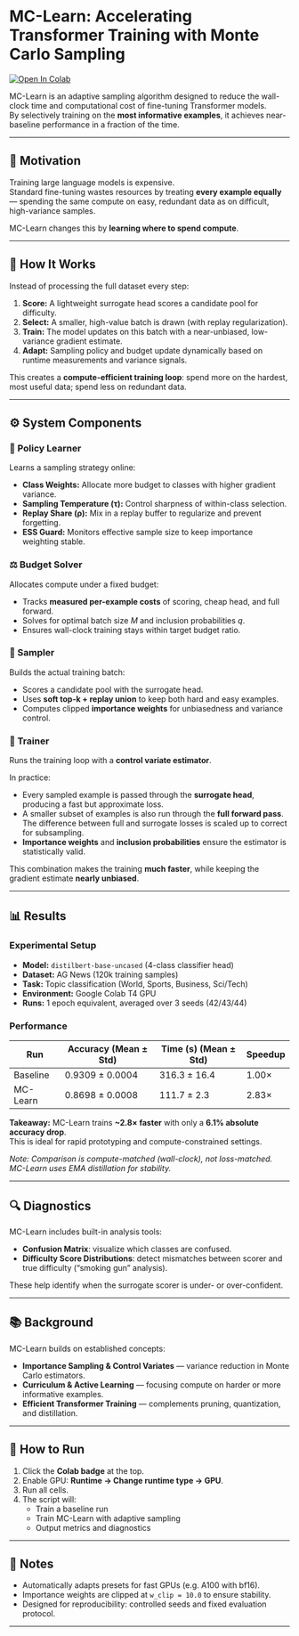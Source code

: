 # MC-Learn: Accelerating Transformer Training with Monte Carlo Sampling

[![Open In Colab](https://colab.research.google.com/assets/colab-badge.svg)](https://colab.research.google.com/github/mikebaloun/MC-Learn/blob/main/Monte_Carlo_Learn.ipynb)

MC-Learn is an adaptive sampling algorithm designed to reduce the wall-clock time and computational cost of fine-tuning Transformer models.  
By selectively training on the **most informative examples**, it achieves near-baseline performance in a fraction of the time.

---

## 🚩 Motivation

Training large language models is expensive.  
Standard fine-tuning wastes resources by treating **every example equally** — spending the same compute on easy, redundant data as on difficult, high-variance samples.

MC-Learn changes this by **learning where to spend compute**.

---

## 🧩 How It Works

Instead of processing the full dataset every step:

1. **Score:** A lightweight surrogate head scores a candidate pool for difficulty.  
2. **Select:** A smaller, high-value batch is drawn (with replay regularization).  
3. **Train:** The model updates on this batch with a near-unbiased, low-variance gradient estimate.  
4. **Adapt:** Sampling policy and budget update dynamically based on runtime measurements and variance signals.

This creates a **compute-efficient training loop**: spend more on the hardest, most useful data; spend less on redundant data.

---

## ⚙️ System Components

### 🧠 Policy Learner
Learns a sampling strategy online:
- **Class Weights:** Allocate more budget to classes with higher gradient variance.  
- **Sampling Temperature (τ):** Control sharpness of within-class selection.  
- **Replay Share (ρ):** Mix in a replay buffer to regularize and prevent forgetting.  
- **ESS Guard:** Monitors effective sample size to keep importance weighting stable.

### ⚖️ Budget Solver
Allocates compute under a fixed budget:
- Tracks **measured per-example costs** of scoring, cheap head, and full forward.  
- Solves for optimal batch size *M* and inclusion probabilities *q*.  
- Ensures wall-clock training stays within target budget ratio.

### 👷 Sampler
Builds the actual training batch:
- Scores a candidate pool with the surrogate head.  
- Uses **soft top-k + replay union** to keep both hard and easy examples.  
- Computes clipped **importance weights** for unbiasedness and variance control.

### 🔄 Trainer
Runs the training loop with a **control variate estimator**.  

In practice:
- Every sampled example is passed through the **surrogate head**, producing a fast but approximate loss.  
- A smaller subset of examples is also run through the **full forward pass**. The difference between full and surrogate losses is scaled up to correct for subsampling.  
- **Importance weights** and **inclusion probabilities** ensure the estimator is statistically valid.  

This combination makes the training **much faster**, while keeping the gradient estimate **nearly unbiased**.

---

## 📊 Results

### Experimental Setup
- **Model:** `distilbert-base-uncased` (4-class classifier head)  
- **Dataset:** AG News (120k training samples)  
- **Task:** Topic classification (World, Sports, Business, Sci/Tech)  
- **Environment:** Google Colab T4 GPU  
- **Runs:** 1 epoch equivalent, averaged over 3 seeds (42/43/44)  

### Performance

| Run      | Accuracy (Mean ± Std)   | Time (s) (Mean ± Std) | Speedup |
|----------|-------------------------|-----------------------|---------|
| Baseline | 0.9309 ± 0.0004         | 316.3 ± 16.4          | 1.00×   |
| MC-Learn | 0.8698 ± 0.0008         | 111.7 ± 2.3           | 2.83×   |

**Takeaway:** MC-Learn trains **~2.8× faster** with only a **6.1% absolute accuracy drop**.  
This is ideal for rapid prototyping and compute-constrained settings.

*Note: Comparison is compute-matched (wall-clock), not loss-matched. MC-Learn uses EMA distillation for stability.*

---

## 🔍 Diagnostics

MC-Learn includes built-in analysis tools:
- **Confusion Matrix**: visualize which classes are confused.  
- **Difficulty Score Distributions**: detect mismatches between scorer and true difficulty (“smoking gun” analysis).  

These help identify when the surrogate scorer is under- or over-confident.

---

## 📚 Background

MC-Learn builds on established concepts:
- **Importance Sampling & Control Variates** — variance reduction in Monte Carlo estimators.  
- **Curriculum & Active Learning** — focusing compute on harder or more informative examples.  
- **Efficient Transformer Training** — complements pruning, quantization, and distillation.  

---

## 🚀 How to Run

1. Click the **Colab badge** at the top.  
2. Enable GPU: **Runtime → Change runtime type → GPU**.  
3. Run all cells.  
4. The script will:
   - Train a baseline run  
   - Train MC-Learn with adaptive sampling  
   - Output metrics and diagnostics  

---

## 📌 Notes
- Automatically adapts presets for fast GPUs (e.g. A100 with bf16).  
- Importance weights are clipped at `w_clip = 10.0` to ensure stability.  
- Designed for reproducibility: controlled seeds and fixed evaluation protocol.  

---
